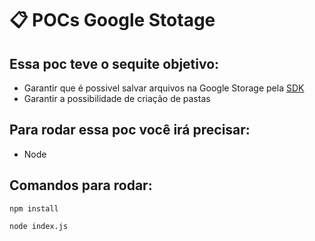 # 📋 POCs Google Stotage

## Essa poc teve o sequite objetivo:
- Garantir que é possivel salvar arquivos na Google Storage pela [SDK](https://www.npmjs.com/package/@google-cloud/storage)
- Garantir a possibilidade de criação de pastas

## Para rodar essa poc você irá precisar:

- Node

## Comandos para rodar:

```
npm install
```

```
node index.js
```